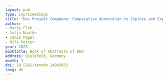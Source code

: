 ```yaml
---
layout: pub
type: inproceedings
title: "Das Projekt CompAnno: Comparative Annotation to Explore and Explain Text Similarities"
author:
- Marie Flüh
- Julia Nantke
- Janis Pagel
- Nils Reiter
year: 2025
booktitle: Book of Abstracts of DHd
address: Bielefeld, Germany
month: 3
doi: 10.5281/zenodo.14943053
lang: de
---
```

